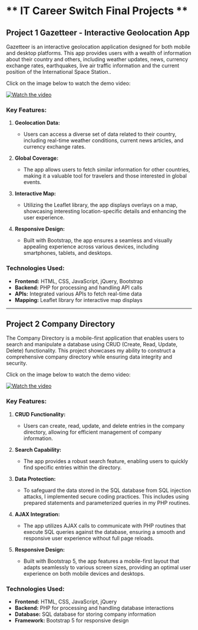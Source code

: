 # ** IT Career Switch Final Projects **

## Project 1 **Gazetteer - Interactive Geolocation App**

Gazetteer is an interactive geolocation application designed for both mobile and desktop platforms. 
This app provides users with a wealth of information about their country and others, including weather updates, news, currency exchange rates, earthquakes, live air traffic information
and the current position of the International Space Station..

Click on the image below to watch the demo video:

[![Watch the video](https://img.youtube.com/vi/DPU-nPQrvxA/0.jpg)](https://www.youtube.com/watch?v=DPU-nPQrvxA)

### **Key Features:**

1. **Geolocation Data:**
   - Users can access a diverse set of data related to their country, including real-time weather conditions, current news articles, and currency exchange rates.

2. **Global Coverage:**
   - The app allows users to fetch similar information for other countries, making it a valuable tool for travelers and those interested in global events.

3. **Interactive Map:**
   - Utilizing the Leaflet library, the app displays overlays on a map, showcasing interesting location-specific details and enhancing the user experience.

4. **Responsive Design:**
   - Built with Bootstrap, the app ensures a seamless and visually appealing experience across various devices, including smartphones, tablets, and desktops.

### **Technologies Used:**
- **Frontend:** HTML, CSS, JavaScript, jQuery, Bootstrap
- **Backend:** PHP for processing and handling API calls
- **APIs:** Integrated various APIs to fetch real-time data
- **Mapping:** Leaflet library for interactive map displays

---

## Project 2 **Company Directory**

The Company Directory is a mobile-first application that enables users to search and manipulate a database using CRUD (Create, Read, Update, Delete) functionality. This project showcases my ability to construct a comprehensive company directory while ensuring data integrity and security.

Click on the image below to watch the demo video:

[![Watch the video](https://img.youtube.com/vi/UijLapCYiPQ/0.jpg)](https://www.youtube.com/watch?v=UijLapCYiPQ)

### **Key Features:**

1. **CRUD Functionality:**
   - Users can create, read, update, and delete entries in the company directory, allowing for efficient management of company information.

2. **Search Capability:**
   - The app provides a robust search feature, enabling users to quickly find specific entries within the directory.

3. **Data Protection:**
   - To safeguard the data stored in the SQL database from SQL injection attacks, I implemented secure coding practices. This includes using prepared statements and parameterized queries in my PHP routines.

4. **AJAX Integration:**
   - The app utilizes AJAX calls to communicate with PHP routines that execute SQL queries against the database, ensuring a smooth and responsive user experience without full page reloads.

5. **Responsive Design:**
   - Built with Bootstrap 5, the app features a mobile-first layout that adapts seamlessly to various screen sizes, providing an optimal user experience on both mobile devices and desktops.

### **Technologies Used:**
- **Frontend:** HTML, CSS, JavaScript, jQuery
- **Backend:** PHP for processing and handling database interactions
- **Database:** SQL database for storing company information
- **Framework:** Bootstrap 5 for responsive design
